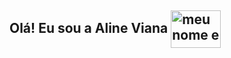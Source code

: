 ## Olá! Eu sou a Aline Viana <img align="center" alt="meu nome e uma frase:'always putting my neuroplastic to work' e software developer, com atomo girando" height="60" width="80" src="https://media.tenor.com/images/4f20af75f32887384aab7e49c37537ae/tenor.gif">
